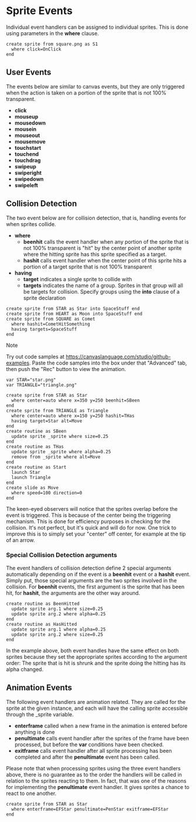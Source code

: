 # Sprite Events

Individual event handlers can be assigned to individual sprites. This is done using parameters in the **where** clause.

```
create sprite from square.png as S1
  where click=OnClick 
end
```

## User Events
The events below are similar to canvas events, but they are only triggered when the action is taken on a portion of the sprite that is not 100% transparent. 
- **click**
- **mouseup**
- **mousedown**
- **mousein**
- **mouseout**
- **mousemove**
- **touchstart** 
- **touchend**
- **touchdrag**
- **swipeup**
- **swiperight**
- **swipedown**
- **swipeleft**

## Collision Detection
The two event below are for collision detection, that is, handling events for when sprites collide.
- **where**
  - **beenhit** calls the event handler when any portion of the sprite that is not 100% transparent is "hit" by the center point of another sprite where the hitting sprite has this sprite specified as a target.
  - **hashit** calls event handler when the center point of this sprite hits a portion of a target sprite that is not 100% transparent
- **having**
  - **target** indicates a single sprite to collide with
  - **targets** indicates the name of a group. Sprites in that group will all be targets for collision. Specify groups using the **into** clause of a sprite declaration
```
create sprite from STAR as Star into SpaceStuff end
create sprite from HEART as Moon into SpaceStuff end
create sprite from SQUARE as Comet
  where hashit=CometHitSomething
  having targets=SpaceStuff
end
```

  
> [!NOTE]
> Try out code samples at https://canvaslanguage.com/studio/github-examples.
> Paste the code samples into the box under that "Advanced" tab,
> then push the "Rec" button to view the animation.
```
var STAR="star.png"
var TRIANGLE="triangle.png"

create sprite from STAR as Star
  where center=auto where x=350 y=250 beenhit=SBeen
end
create sprite from TRIANGLE as Triangle
  where center=auto where x=150 y=250 hashit=THas
  having target=Star alt=Move
end
create routine as SBeen
  update sprite _sprite where size=0.25
end
create routine as THas
  update sprite _sprite where alpha=0.25
  remove from _sprite where alt=Move
end
create routine as Start
  launch Star
  launch Triangle
end
create slide as Move
  where speed=100 direction=0
end
```
The keen-eyed observers will notice that the sprites overlap before the event is triggered. This is because of the center being the triggering mechanism. This is done for efficiency purposes in checking for the collision. It's not perfect, but it's quick and will do for now. One trick to improve this is to simply set your "center" off center, for example at the tip of an arrow.

### Special Collision Detection arguments
The event handlers of collision detection define 2 special arguments automatically depending on if the event is a **beenhit** event or a **hashit** event. Simply put, those special arguments are the two sprites involved in the collision. For **beenhit** events, the first argument is the sprite that has been hit, for **hashit**, the arguments are the other way around.
```
create routine as BeenHitted
  update sprite arg.1 where size=0.25
  update sprite arg.2 where alpha=0.25
end
create routine as HasHitted
  update sprite arg.1 where alpha=0.25
  update sprite arg.2 where size=0.25
end
```
In the example above, both event handles have the same effect on both sprites because they set the appropriate sprites according to the argument order: The sprite that is hit is shrunk and the sprite doing the hitting has its alpha changed.

## Animation Events
The following event handlers are animation related. They are called for the sprite at the given instance, and each will have the calling sprite accessible through the _sprite variable.
- **enterframe** called when a new frame in the animation is entered before anything is done
- **penultimate** calls event handler after the sprites of the frame have been processed, but before the **var** conditions have been checked.  
- **exitframe** calls event handler after all sprite processing has been completed and after the **penultimate** event has been called.

Please note that when processing sprites using the three event handlers above, there is no guarantee as to the order the handlers will be called in relation to the sprites reacting to them. In fact, that was one of the reasons for implementing the **penultimate** event handler. It gives sprites a chance to react to one another.

```
create sprite from STAR as Star
  where enterframe=EFStar penultimate=PenStar exitframe=EFStar
end
```

